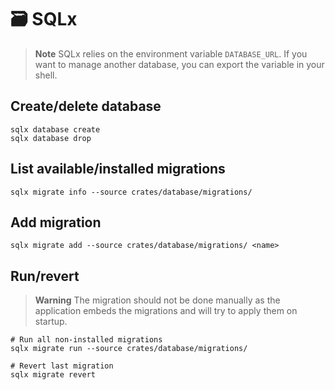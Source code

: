 # 🗃 SQLx

> **Note**
> SQLx relies on the environment variable `DATABASE_URL`. If you want to manage
> another database, you can export the variable in your shell.

## Create/delete database

```shell
sqlx database create
sqlx database drop
```

## List available/installed migrations

```shell
sqlx migrate info --source crates/database/migrations/
```

## Add migration

```shell
sqlx migrate add --source crates/database/migrations/ <name>
```

## Run/revert

> **Warning**
> The migration should not be done manually as the application embeds the
> migrations and will try to apply them on startup.

```shell
# Run all non-installed migrations
sqlx migrate run --source crates/database/migrations/ 

# Revert last migration
sqlx migrate revert
```
